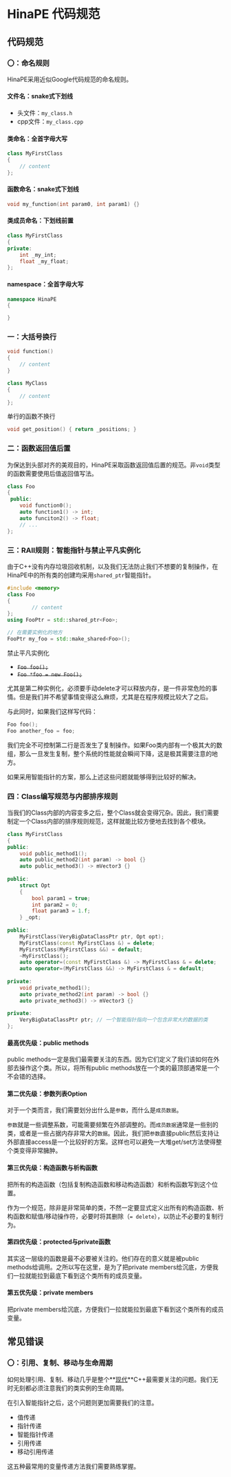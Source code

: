 # HinaPE 代码规范

## 代码规范

### 〇：命名规则

HinaPE采用近似Google代码规范的命名规则。

#### 文件名：snake式下划线

- 头文件：`my_class.h`
- cpp文件：`my_class.cpp`

#### 类命名：全首字母大写

```c++
class MyFirstClass
{
  	// content
};
```

#### 函数命名：snake式下划线

```c++
void my_function(int param0, int param1) {}
```

#### 类成员命名：下划线前置

```c++
class MyFirstClass
{
private:
  	int _my_int;
  	float _my_float;
};
```

#### namespace：全首字母大写

```c++
namespace HinaPE
{

}
```

### 一：大括号换行

```c++
void function()
{
  	// content
}
```

```c++
class MyClass
{
  	// content
};
```

单行的函数不换行

```c++
void get_position() { return _positions; }
```

### 二：函数返回值后置

为保达到头部对齐的美观目的，HinaPE采取函数返回值后置的规范。非`void`类型的函数需要使用后值返回值写法。

```c++
class Foo
{
 public:
    void function0();
    auto function1() -> int;
  	auto funciton2() -> float;
  	// ...
};
```

### 三：RAII规则：智能指针与禁止平凡实例化

由于C++没有内存垃圾回收机制，以及我们无法防止我们不想要的复制操作，在HinaPE中的所有类的创建均采用`shared_ptr`智能指针。

```c++
#include <memory>
class Foo
{
		// content
};
using FooPtr = std::shared_ptr<Foo>;

// 在需要实例化的地方
FooPtr my_foo = std::make_shared<Foo>();
```

禁止平凡实例化

- ~~`Foo foo();`~~
- ~~`Foo *foo = new Foo();`~~

尤其是第二种实例化，必须要手动delete才可以释放内存，是一件非常危险的事情。但是我们并不希望事情变得这么麻烦，尤其是在程序规模比较大了之后。

与此同时，如果我们这样写代码：

```c++
Foo foo();
Foo another_foo = foo;
```

我们完全不可控制第二行是否发生了复制操作。如果Foo类内部有一个极其大的数组，那么一旦发生复制，整个系统的性能就会瞬间下降，这是极其需要注意的地方。

如果采用智能指针的方案，那么上述这些问题就能够得到比较好的解决。

### 四：Class编写规范与内部排序规则

当我们的Class内部的内容变多之后，整个Class就会变得冗杂。因此，我们需要制定一个Class内部的排序规则规范，这样就能比较方便地去找到各个模块。

```c++
class MyFirstClass
{
public:
    void public_method1();
  	auto public_method2(int param) -> bool {}
  	auto public_method3() -> mVector3 {}
  
public:
  	struct Opt
    {
      	bool param1 = true;
      	int param2 = 0;
      	float param3 = 1.f;
    } _opt;
  
public:
  	MyFirstClass(VeryBigDataClassPtr ptr, Opt opt);
    MyFirstClass(const MyFirstClass &) = delete;
    MyFirstClass(MyFirstClass &&) = default;
    ~MyFirstClass();
    auto operator=(const MyFirstClass &) -> MyFirstClass & = delete;
    auto operator=(MyFirstClass &&) -> MyFirstClass & = default;
      
private:
    void private_method1();
  	auto private_method2(int param) -> bool {}
  	auto private_method3() -> mVector3 {}
  
private:
  	VeryBigDataClassPtr ptr; // 一个智能指针指向一个包含非常大的数据的类
};
```

#### 最高优先级：public methods

public methods一定是我们最需要关注的东西。因为它们定义了我们该如何在外部去操作这个类。所以，将所有public methods放在一个类的最顶部通常是一个不会错的选择。

#### 第二优先级：参数列表Option

对于一个类而言，我们需要划分出什么是`参数`，而什么是`成员数据`。

`参数`就是一些调整系数，可能需要频繁在外部调整的。而`成员数据`通常是一些别的类，或者是一些占据内存非常大的`数据`。因此，我们把`参数`直接public然后支持让外部直接access是一个比较好的方案。这样也可以避免一大堆get/set方法使得整个类变得非常臃肿。

#### 第三优先级：构造函数与析构函数

把所有的构造函数（包括复制构造函数和移动构造函数）和析构函数写到这个位置。

作为一个规范，除非是非常简单的类，不然一定要显式定义出所有的构造函数、析构函数和赋值/移动操作符，必要时将其删除（`= delete`），以防止不必要的复制行为。

#### 第四优先级：protected与private函数

其实这一层级的函数是最不必要被关注的。他们存在的意义就是被public methods给调用。之所以写在这里，是为了把private members给沉底，方便我们一拉就能拉到最底下看到这个类所有的成员变量。

#### 第五优先级：private members

把private members给沉底，方便我们一拉就能拉到最底下看到这个类所有的成员变量。

## 常见错误

### 〇：引用、复制、移动与生命周期

如何处理引用、复制、移动几乎是整个**<u>现代</u>**C++最需要关注的问题。我们无时无刻都必须注意我们的类实例的生命周期。

在引入智能指针之后，这个问题则更加需要我们的注意。

- 值传递
- 指针传递
- 智能指针传递
- 引用传递
- 移动引用传递

这五种最常用的变量传递方法我们需要熟练掌握。